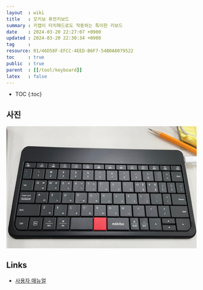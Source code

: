 ```yaml
---
layout  : wiki
title   : 모키보 퓨전키보드
summary : 키캡이 터치패드로도 작동하는 특이한 키보드
date    : 2024-03-20 22:27:07 +0900
updated : 2024-03-20 22:30:34 +0900
tag     : 
resource: 01/46D58F-EFCC-4EED-B6F7-54B0A8079522
toc     : true
public  : true
parent  : [[/tool/keyboard]]
latex   : false
---
```

* TOC
{:toc}

## 사진

![]( /resource/01/46D58F-EFCC-4EED-B6F7-54B0A8079522/mokibo.jpg )

## Links

- [사용자 매뉴얼](https://www.mokibo.kr/manual420 )

